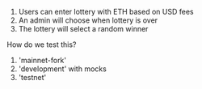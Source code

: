1. Users can enter lottery with ETH based on USD fees
2. An admin will choose when lottery is over
3. The lottery will select a random winner

How do we test this?
1. 'mainnet-fork' 
2. 'development' with mocks
3. 'testnet'